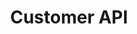 ---
title: "Customer API"
desc: "Join the conversation as a customer or build your own backend chat client."
color: "#4484e7"
weight: 30
---